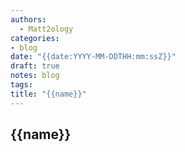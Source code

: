 ```yaml
---
authors:
  - Matt2ology
categories:
- blog
date: "{{date:YYYY-MM-DDTHH:mm:ssZ}}"
draft: true
notes: blog
tags:
title: "{{name}}"
---
```


## {{name}}
